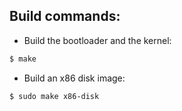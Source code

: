 ## Build commands:

- Build the bootloader and the kernel:
```sh
$ make
```

- Build an x86 disk image:
```sh
$ sudo make x86-disk
```